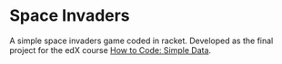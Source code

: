 # Space Invaders

A simple space invaders game coded in racket. Developed as the final project
for the edX course [How to Code: Simple
    Data](https://www.edx.org/course/how-to-code-simple-data).
